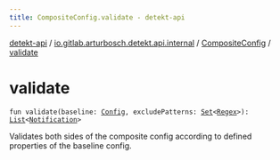 ```yaml
---
title: CompositeConfig.validate - detekt-api
---
```


[detekt-api](../../index.html) / [io.gitlab.arturbosch.detekt.api.internal](../index.html) / [CompositeConfig](index.html) / [validate](./validate.html)

# validate

`fun validate(baseline: `[`Config`](../../io.gitlab.arturbosch.detekt.api/-config/index.html)`, excludePatterns: `[`Set`](https://kotlinlang.org/api/latest/jvm/stdlib/kotlin.collections/-set/index.html)`<`[`Regex`](https://kotlinlang.org/api/latest/jvm/stdlib/kotlin.text/-regex/index.html)`>): `[`List`](https://kotlinlang.org/api/latest/jvm/stdlib/kotlin.collections/-list/index.html)`<`[`Notification`](../../io.gitlab.arturbosch.detekt.api/-notification/index.html)`>`

Validates both sides of the composite config according to defined properties of the baseline config.

